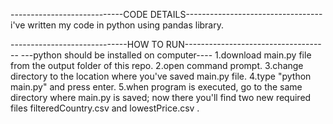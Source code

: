 ----------------------------CODE DETAILS----------------------------------
i've written my code in python using pandas library.

-----------------------------HOW TO RUN------------------------------------
    ---python should be installed on computer---- 
1.download main.py file from the output folder of this repo.
2.open command prompt.
3.change directory to the location where you've saved main.py file.
4.type "python main.py" and press enter.
5.when program is executed, go to the same directory where main.py is saved; now there you'll find two new required files  filteredCountry.csv and lowestPrice.csv .

